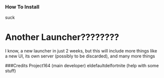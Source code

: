 ### How To Install
suck 

# Another Launcher????????
I know, a new launcher in just 2 weeks, but this will include more things like a new UI, its own server (possibly to be discarded), and many more things
 
###Credits
Project164 (main developer)
eldefaultdelfortnite (help with some stuff)
